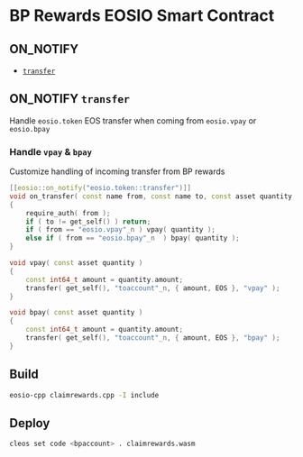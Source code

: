 # BP Rewards EOSIO Smart Contract

## ON_NOTIFY

- [`transfer`](#on-notify-transfer)

## ON_NOTIFY `transfer`

Handle `eosio.token` EOS transfer when coming from `eosio.vpay` or `eosio.bpay`

### Handle `vpay` & `bpay`

Customize handling of incoming transfer from BP rewards

```c++
[[eosio::on_notify("eosio.token::transfer")]]
void on_transfer( const name from, const name to, const asset quantity, const std::string memo )
{
    require_auth( from );
    if ( to != get_self() ) return;
    if ( from == "eosio.vpay"_n ) vpay( quantity );
    else if ( from == "eosio.bpay"_n  ) bpay( quantity );
}

void vpay( const asset quantity )
{
    const int64_t amount = quantity.amount;
    transfer( get_self(), "toaccount"_n, { amount, EOS }, "vpay" );
}

void bpay( const asset quantity )
{
    const int64_t amount = quantity.amount;
    transfer( get_self(), "toaccount"_n, { amount, EOS }, "bpay" );
}
```

## Build

```bash
eosio-cpp claimrewards.cpp -I include
```

## Deploy

```bash
cleos set code <bpaccount> . claimrewards.wasm
```